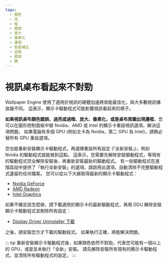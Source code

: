 ```yaml
---
tags:
  - 顏色
  - 亮
  - 暗
  - 縮放
  - 放大
  - 像素化
  - 邊框
  - 色差補正
  - 品質
  - 錯誤
  - 醜
---
```


# 視訊桌布看起來不對勁

Wallpaper Engine 使用了適用於視訊的硬體加速將效能最佳化，與大多數視訊播放器不同。 這表示，顯示卡驅動程式可能影響視訊看起來的樣子。

**如果視訊桌布顏色錯誤、過亮或過暗、放大、像素化，或是桌布周圍出現邊框**，您可以在圖形控制面板中替 Nvidia、AMD 或 Intel 的顯示卡重設視訊選項，解決這項問題。 如果電腦有多個 GPU (例如主卡為 Nvidia，第二 GPU 為 Intel)，請務必替所有 GPU 重設選項。

您也能重新安裝顯示卡驅動程式，再選擇重設所有設定 (「全新安裝」)，例如 Nvidia 的驅動程式就能做到這點。 這表示，您需要先解除安裝驅動程式，等現有的驅動程式完全解除安裝後，再重新安裝最新的驅動程式。 有一些驅動程式在進階區段中提供了「執行全新安裝」的選項，請啟用此選項，自動清除不完整驅動程式遺留的任何檔案。 您可以從以下大廠取得最新的顯示卡驅動程式：

* [Nvidia GeForce](https://www.nvidia.com/Download/index.aspx)
* [AMD Radeon](https://www.amd.com/support)
* [Intel Graphics](https://downloadcenter.intel.com/product/80939/Graphics-Drivers)

如果不確定該怎麼做，請下載適用於顯示卡的最新驅動程式，再用 DDU 解除安裝顯示卡驅動程式並刪除所有設定：

* [Display Driver Uninstaller 下載](https://www.guru3d.com/files-details/display-driver-uninstaller-download.html)

之後，請安裝您方才下載的驅動程式。 如果執行正確，將能解決問題。

::: tip 重新安裝顯示卡驅動程式後，如果顏色依然不對勁，代表您可能有一個以上的 GPU，或是並未執行「全新」安裝。 請先解除安裝所有現有的顯示卡驅動程式，並清除所有驅動程式的設定。 :::